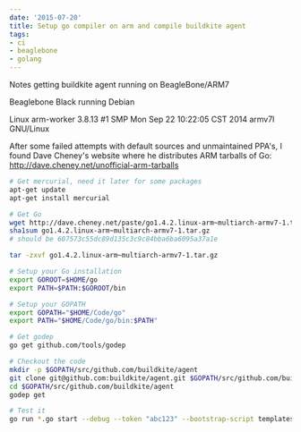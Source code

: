 ```yaml
---
date: '2015-07-20'
title: Setup go compiler on arm and compile buildkite agent
tags:
- ci
- beaglebone
- golang
---
```


Notes getting buildkite agent running on BeagleBone/ARM7

Beaglebone Black running Debian

Linux arm-worker 3.8.13 #1 SMP Mon Sep 22 10:22:05 CST 2014 armv7l GNU/Linux

After some failed attempts with default sources and unmaintained PPA's, I found Dave Cheney's website where he distributes ARM tarballs of Go: http://dave.cheney.net/unofficial-arm-tarballs

```bash
# Get mercurial, need it later for some packages
apt-get update
apt-get install mercurial

# Get Go
wget http://dave.cheney.net/paste/go1.4.2.linux-arm~multiarch-armv7-1.tar.gz
sha1sum go1.4.2.linux-arm~multiarch-armv7-1.tar.gz
# should be 607573c55dc89d135c3c9c84bba6ba6095a37a1e

tar -zxvf go1.4.2.linux-arm~multiarch-armv7-1.tar.gz

# Setup your Go installation
export GOROOT=$HOME/go
export PATH=$PATH:$GOROOT/bin

# Setup your GOPATH
export GOPATH="$HOME/Code/go"
export PATH="$HOME/Code/go/bin:$PATH"

# Get godep
go get github.com/tools/godep

# Checkout the code
mkdir -p $GOPATH/src/github.com/buildkite/agent
git clone git@github.com:buildkite/agent.git $GOPATH/src/github.com/buildkite/agent
cd $GOPATH/src/github.com/buildkite/agent
godep get

# Test it
go run *.go start --debug --token "abc123" --bootstrap-script templates/bootstrap.sh --build-path ~
```
